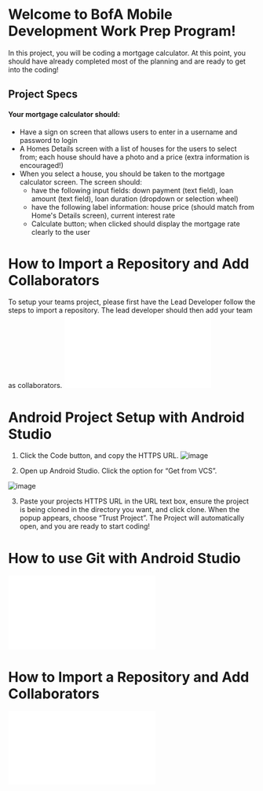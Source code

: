 # Welcome to BofA Mobile Development Work Prep Program!
In this project, you will be coding a mortgage calculator. At this point, you should have already completed most of the planning and are ready to get into the coding!

## Project Specs
#### Your mortgage calculator should:
- Have a sign on screen that allows users to enter in a username and password to login
- A Homes Details screen with a list of houses for the users to select from; each house should have a photo and a price (extra information is encouraged!)
- When you select a house, you should be taken to the mortgage calculator screen. The screen should:
  * have the following input fields: down payment (text field), loan amount (text field), loan duration (dropdown or selection wheel)
  * have the following label information: house price (should match from Home's Details screen), current interest rate
  * Calculate button; when clicked should display the mortgage rate clearly to the user

# How to Import a Repository and Add Collaborators 

To setup your teams project, please first have the Lead Developer follow the steps to import a repository. The lead developer should then add your team as collaborators. 
![Importing a Repository and Adding Collaborators Documentation](Import_repository.md)

# Android Project Setup with Android Studio

1. Click the Code button, and copy the HTTPS URL.
![image](https://github.com/user-attachments/assets/2579c945-04fe-4004-965b-c49be9bdc123)


2. Open up Android Studio. Click the option for “Get from VCS”. 

![image](https://github.com/user-attachments/assets/75bf221c-202f-4316-8d92-32572d52f552)








3. Paste your projects HTTPS URL in the URL text box, ensure the project is being cloned in the directory you want, and click clone. When the popup appears, choose “Trust Project”. The Project will automatically open, and you are ready to start coding!


# How to use Git with Android Studio

![Git with Android Studio Documentation](Git_with_AndroidStudio.md)

# How to Import a Repository and Add Collaborators 
![Importing a Repository and Adding Collaborators Documentation](Import_repository.md)
